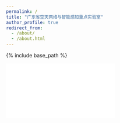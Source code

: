 ```yaml
---
permalink: /
title: "广东省空天网络与智能感知重点实验室"
author_profile: true
redirect_from: 
  - /about/
  - /about.html
---
```

{% include base_path %}

<iframe src="//player.bilibili.com/player.html?isOutside=true&aid=114459989248308&bvid=BV1jSVUznESL&cid=29818816059&p=1" scrolling="no" border="0" frameborder="no" framespacing="0" allowfullscreen="true"></iframe>


